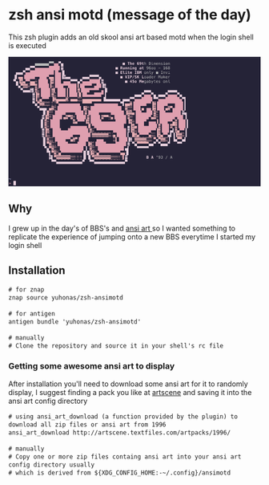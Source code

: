 # zsh ansi motd (message of the day)

This zsh plugin adds an old skool ansi art based motd when the login shell is executed

![Example MOTD](./example.png)

## Why

I grew up in the day's of BBS's and [ ansi art ](https://en.wikipedia.org/wiki/ANSI_art) so I wanted something
to replicate the experience of jumping onto a new BBS everytime I started my login shell

## Installation

```
# for znap
znap source yuhonas/zsh-ansimotd

# for antigen
antigen bundle 'yuhonas/zsh-ansimotd'

# manually
# Clone the repository and source it in your shell's rc file
```

### Getting some awesome ansi art to display
After installation you'll need to download some ansi art for it to randomly display, I suggest
finding a pack you like at [artscene](http://artscene.textfiles.com/artpacks/) and saving it
into the ansi art config directory

```
# using ansi_art_download (a function provided by the plugin) to download all zip files or ansi art from 1996
ansi_art_download http://artscene.textfiles.com/artpacks/1996/

# manually
# Copy one or more zip files containg ansi art into your ansi art config directory usually
# which is derived from ${XDG_CONFIG_HOME:-~/.config}/ansimotd
```







